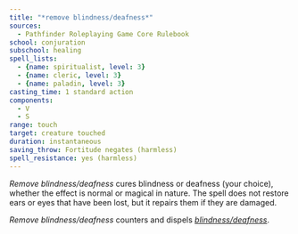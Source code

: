 ```yaml
---
title: "*remove blindness/deafness*"
sources:
  - Pathfinder Roleplaying Game Core Rulebook
school: conjuration
subschool: healing
spell_lists:
  - {name: spiritualist, level: 3}
  - {name: cleric, level: 3}
  - {name: paladin, level: 3}
casting_time: 1 standard action
components:
  - V
  - S
range: touch
target: creature touched
duration: instantaneous
saving_throw: Fortitude negates (harmless)
spell_resistance: yes (harmless)
---
```


*Remove blindness/deafness* cures blindness or deafness (your choice), whether the effect is normal or magical in nature. The spell does not restore ears or eyes that have been lost, but it repairs them if they are damaged.

*Remove blindness/deafness* counters and dispels [*blindness/deafness*](/spells/blindness-deafness/).

